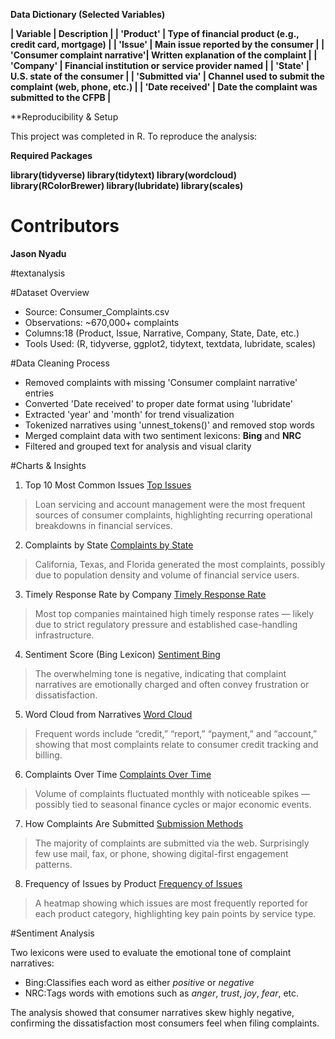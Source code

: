 **Data Dictionary (Selected Variables)**

**| Variable                        | Description                                                 |
| 'Product'                     | Type of financial product (e.g., credit card, mortgage)     |
| 'Issue'                     | Main issue reported by the consumer                         |
| 'Consumer complaint narrative'| Written explanation of the complaint                        |
| 'Company'                    | Financial institution or service provider named             |
| 'State'                       | U.S. state of the consumer                                  |
| 'Submitted via'               | Channel used to submit the complaint (web, phone, etc.)     |
| 'Date received'              | Date the complaint was submitted to the CFPB               |**

**Reproducibility & Setup

This project was completed in R. To reproduce the analysis:

**Required Packages**

**library(tidyverse)
library(tidytext)
library(wordcloud)
library(RColorBrewer)
library(lubridate)
library(scales)**


# Contributors
**Jason Nyadu**



#textanalysis

#Dataset Overview

- Source: Consumer_Complaints.csv
- Observations: ~670,000+ complaints
- Columns:18 (Product, Issue, Narrative, Company, State, Date, etc.)
- Tools Used: (R, tidyverse, ggplot2, tidytext, textdata, lubridate, scales)


#Data Cleaning Process

- Removed complaints with missing 'Consumer complaint narrative' entries
- Converted 'Date received' to proper date format using 'lubridate'
- Extracted 'year' and 'month' for trend visualization
- Tokenized narratives using 'unnest_tokens()' and removed stop words
- Merged complaint data with two sentiment lexicons: **Bing** and **NRC**
- Filtered and grouped text for analysis and visual clarity


#Charts & Insights

1. Top 10 Most Common Issues
[Top Issues](top_issues1.pdf)  
> Loan servicing and account management were the most frequent sources of consumer complaints, highlighting recurring operational breakdowns in financial services.


2. Complaints by State
[Complaints by State](state_complaints1.pdf)
> California, Texas, and Florida generated the most complaints, possibly due to population density and volume of financial service users.


3. Timely Response Rate by Company
[Timely Response Rate](timely_response1.pdf)  
> Most top companies maintained high timely response rates — likely due to strict regulatory pressure and established case-handling infrastructure.


4. Sentiment Score (Bing Lexicon)
[Sentiment Bing](sentiment_bing1.pdf)  
> The overwhelming tone is negative, indicating that complaint narratives are emotionally charged and often convey frustration or dissatisfaction.


5. Word Cloud from Narratives
[Word Cloud](wordcloud1.pdf)  
> Frequent words include “credit,” “report,” “payment,” and “account,” showing that most complaints relate to consumer credit tracking and billing.


6. Complaints Over Time
[Complaints Over Time](complaints_over_time1.pdf)  
> Volume of complaints fluctuated monthly with noticeable spikes — possibly tied to seasonal finance cycles or major economic events.


7. How Complaints Are Submitted
[Submission Methods](complaints_channel.pdf)  
> The majority of complaints are submitted via the web. Surprisingly few use mail, fax, or phone, showing digital-first engagement patterns.

8. Frequency of Issues by Product
[Frequency of Issues](frequency_of_issues1.pdf)  
> A heatmap showing which issues are most frequently reported for each product category, highlighting key pain points by service type.

#Sentiment Analysis

Two lexicons were used to evaluate the emotional tone of complaint narratives:

- Bing:Classifies each word as either *positive* or *negative*
- NRC:Tags words with emotions such as *anger*, *trust*, *joy*, *fear*, etc.

The analysis showed that consumer narratives skew highly negative, confirming the dissatisfaction most consumers feel when filing complaints.
